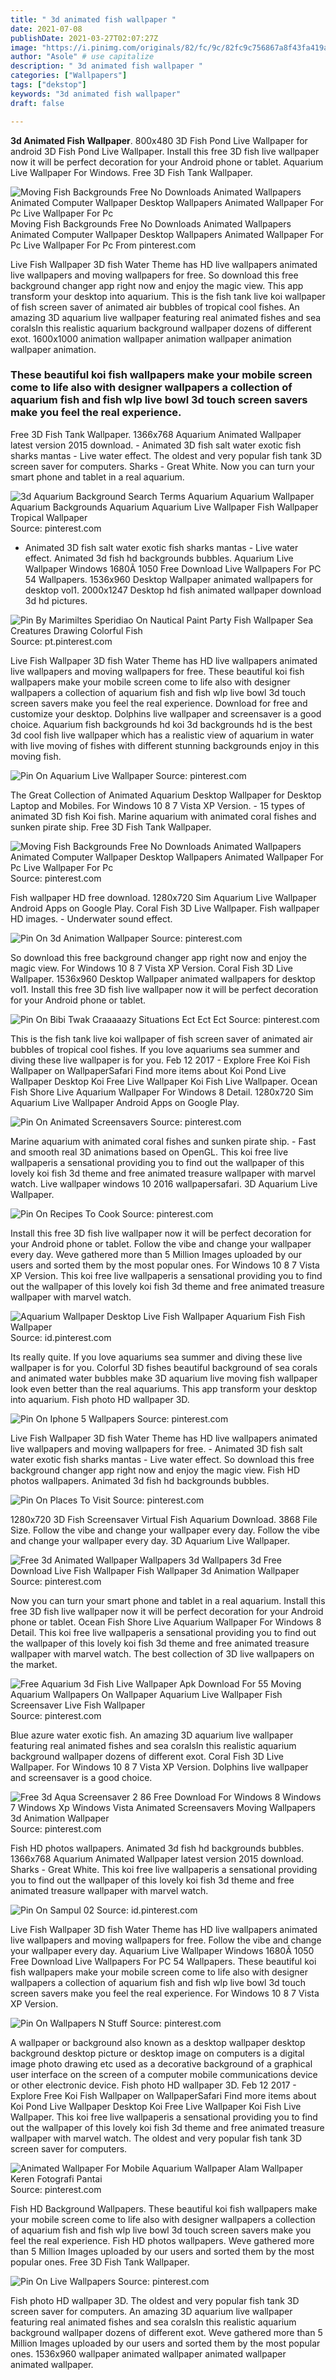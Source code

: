 ```yaml
---
title: " 3d animated fish wallpaper "
date: 2021-07-08
publishDate: 2021-03-27T02:07:27Z
image: "https://i.pinimg.com/originals/82/fc/9c/82fc9c756867a8f43fa419a803c2737f.jpg"
author: "Asole" # use capitalize
description: " 3d animated fish wallpaper "
categories: ["Wallpapers"]
tags: ["dekstop"]
keywords: "3d animated fish wallpaper"
draft: false

---
```



**3d Animated Fish Wallpaper**. 800x480 3D Fish Pond Live Wallpaper for android 3D Fish Pond Live Wallpaper. Install this free 3D fish live wallpaper now it will be perfect decoration for your Android phone or tablet. Aquarium Live Wallpaper For Windows. Free 3D Fish Tank Wallpaper.

![Moving Fish Backgrounds Free No Downloads Animated Wallpapers Animated Computer Wallpaper Desktop Wallpapers Animated Wallpaper For Pc Live Wallpaper For Pc](https://i.pinimg.com/originals/9f/6e/37/9f6e37c5bd5e7f48d2c3f4a7e791e3b8.jpg "Moving Fish Backgrounds Free No Downloads Animated Wallpapers Animated Computer Wallpaper Desktop Wallpapers Animated Wallpaper For Pc Live Wallpaper For Pc")
Moving Fish Backgrounds Free No Downloads Animated Wallpapers Animated Computer Wallpaper Desktop Wallpapers Animated Wallpaper For Pc Live Wallpaper For Pc From pinterest.com


Live Fish Wallpaper 3D fish Water Theme has HD live wallpapers animated live wallpapers and moving wallpapers for free. So download this free background changer app right now and enjoy the magic view. This app transform your desktop into aquarium. This is the fish tank live koi wallpaper of fish screen saver of animated air bubbles of tropical cool fishes. An amazing 3D aquarium live wallpaper featuring real animated fishes and sea coralsIn this realistic aquarium background wallpaper dozens of different exot. 1600x1000 animation wallpaper animation wallpaper animation wallpaper animation.

### These beautiful koi fish wallpapers make your mobile screen come to life also with designer wallpapers a collection of aquarium fish and fish wlp live bowl 3d touch screen savers make you feel the real experience.

Free 3D Fish Tank Wallpaper. 1366x768 Aquarium Animated Wallpaper latest version 2015 download. - Animated 3D fish salt water exotic fish sharks mantas - Live water effect. The oldest and very popular fish tank 3D screen saver for computers. Sharks - Great White. Now you can turn your smart phone and tablet in a real aquarium.


![3d Aquarium Background Search Terms Aquarium Aquarium Wallpaper Aquarium Backgrounds Aquarium Aquarium Live Wallpaper Fish Wallpaper Tropical Wallpaper](https://i.pinimg.com/originals/ee/c4/1a/eec41a75a183744ebd927fa66894d56c.jpg "3d Aquarium Background Search Terms Aquarium Aquarium Wallpaper Aquarium Backgrounds Aquarium Aquarium Live Wallpaper Fish Wallpaper Tropical Wallpaper")
Source: pinterest.com

- Animated 3D fish salt water exotic fish sharks mantas - Live water effect. Animated 3d fish hd backgrounds bubbles. Aquarium Live Wallpaper Windows 1680Ã 1050 Free Download Live Wallpapers For PC 54 Wallpapers. 1536x960 Desktop Wallpaper animated wallpapers for desktop vol1. 2000x1247 Desktop hd fish animated wallpaper download 3d hd pictures.

![Pin By Marimiltes Speridiao On Nautical Paint Party Fish Wallpaper Sea Creatures Drawing Colorful Fish](https://i.pinimg.com/originals/54/e2/9b/54e29be12c43d4555a68fc9622a8b65d.gif "Pin By Marimiltes Speridiao On Nautical Paint Party Fish Wallpaper Sea Creatures Drawing Colorful Fish")
Source: pt.pinterest.com

Live Fish Wallpaper 3D fish Water Theme has HD live wallpapers animated live wallpapers and moving wallpapers for free. These beautiful koi fish wallpapers make your mobile screen come to life also with designer wallpapers a collection of aquarium fish and fish wlp live bowl 3d touch screen savers make you feel the real experience. Download for free and customize your desktop. Dolphins live wallpaper and screensaver is a good choice. Aquarium fish backgrounds hd koi 3d backgrounds hd is the best 3d cool fish live wallpaper which has a realistic view of aquarium in water with live moving of fishes with different stunning backgrounds enjoy in this moving fish.

![Pin On Aquarium Live Wallpaper](https://i.pinimg.com/originals/ae/db/21/aedb21257e8dbc2f142be17923e3aff0.png "Pin On Aquarium Live Wallpaper")
Source: pinterest.com

The Great Collection of Animated Aquarium Desktop Wallpaper for Desktop Laptop and Mobiles. For Windows 10 8 7 Vista XP Version. - 15 types of animated 3D fish Koi fish. Marine aquarium with animated coral fishes and sunken pirate ship. Free 3D Fish Tank Wallpaper.

![Moving Fish Backgrounds Free No Downloads Animated Wallpapers Animated Computer Wallpaper Desktop Wallpapers Animated Wallpaper For Pc Live Wallpaper For Pc](https://i.pinimg.com/originals/9f/6e/37/9f6e37c5bd5e7f48d2c3f4a7e791e3b8.jpg "Moving Fish Backgrounds Free No Downloads Animated Wallpapers Animated Computer Wallpaper Desktop Wallpapers Animated Wallpaper For Pc Live Wallpaper For Pc")
Source: pinterest.com

Fish wallpaper HD free download. 1280x720 Sim Aquarium Live Wallpaper Android Apps on Google Play. Coral Fish 3D Live Wallpaper. Fish wallpaper HD images. - Underwater sound effect.

![Pin On 3d Animation Wallpaper](https://i.pinimg.com/736x/66/60/c3/6660c329962cdc5c53755e066da2a5dc.jpg "Pin On 3d Animation Wallpaper")
Source: pinterest.com

So download this free background changer app right now and enjoy the magic view. For Windows 10 8 7 Vista XP Version. Coral Fish 3D Live Wallpaper. 1536x960 Desktop Wallpaper animated wallpapers for desktop vol1. Install this free 3D fish live wallpaper now it will be perfect decoration for your Android phone or tablet.

![Pin On Bibi Twak Craaaaazy Situations Ect Ect Ect](https://i.pinimg.com/originals/3f/7d/51/3f7d512193cc7805c947598f50edfe4b.jpg "Pin On Bibi Twak Craaaaazy Situations Ect Ect Ect")
Source: pinterest.com

This is the fish tank live koi wallpaper of fish screen saver of animated air bubbles of tropical cool fishes. If you love aquariums sea summer and diving these live wallpaper is for you. Feb 12 2017 - Explore Free Koi Fish Wallpaper on WallpaperSafari Find more items about Koi Pond Live Wallpaper Desktop Koi Free Live Wallpaper Koi Fish Live Wallpaper. Ocean Fish Shore Live Aquarium Wallpaper For Windows 8 Detail. 1280x720 Sim Aquarium Live Wallpaper Android Apps on Google Play.

![Pin On Animated Screensavers](https://i.pinimg.com/originals/ed/ff/d9/edffd9983bb30a5a4849b95a90a0eae8.gif "Pin On Animated Screensavers")
Source: pinterest.com

Marine aquarium with animated coral fishes and sunken pirate ship. - Fast and smooth real 3D animations based on OpenGL. This koi free live wallpaperis a sensational providing you to find out the wallpaper of this lovely koi fish 3d theme and free animated treasure wallpaper with marvel watch. Live wallpaper windows 10 2016 wallpapersafari. 3D Aquarium Live Wallpaper.

![Pin On Recipes To Cook](https://i.pinimg.com/600x315/42/e9/ca/42e9cae8058d3c7b1bbe28c60b890906.jpg "Pin On Recipes To Cook")
Source: pinterest.com

Install this free 3D fish live wallpaper now it will be perfect decoration for your Android phone or tablet. Follow the vibe and change your wallpaper every day. Weve gathered more than 5 Million Images uploaded by our users and sorted them by the most popular ones. For Windows 10 8 7 Vista XP Version. This koi free live wallpaperis a sensational providing you to find out the wallpaper of this lovely koi fish 3d theme and free animated treasure wallpaper with marvel watch.

![Aquarium Wallpaper Desktop Live Fish Wallpaper Aquarium Fish Fish Wallpaper](https://i.pinimg.com/736x/58/9c/dd/589cdd99db325c2b29db3be0a0c68f85.jpg "Aquarium Wallpaper Desktop Live Fish Wallpaper Aquarium Fish Fish Wallpaper")
Source: id.pinterest.com

Its really quite. If you love aquariums sea summer and diving these live wallpaper is for you. Colorful 3D fishes beautiful background of sea corals and animated water bubbles make 3D aquarium live moving fish wallpaper look even better than the real aquariums. This app transform your desktop into aquarium. Fish photo HD wallpaper 3D.

![Pin On Iphone 5 Wallpapers](https://i.pinimg.com/originals/91/b1/aa/91b1aa6deeccc2a3c56ed518da69a3ed.jpg "Pin On Iphone 5 Wallpapers")
Source: pinterest.com

Live Fish Wallpaper 3D fish Water Theme has HD live wallpapers animated live wallpapers and moving wallpapers for free. - Animated 3D fish salt water exotic fish sharks mantas - Live water effect. So download this free background changer app right now and enjoy the magic view. Fish HD photos wallpapers. Animated 3d fish hd backgrounds bubbles.

![Pin On Places To Visit](https://i.pinimg.com/originals/95/48/f3/9548f3f5e601efab3375953a13a043ec.jpg "Pin On Places To Visit")
Source: pinterest.com

1280x720 3D Fish Screensaver Virtual Fish Aquarium Download. 3868 File Size. Follow the vibe and change your wallpaper every day. Follow the vibe and change your wallpaper every day. 3D Aquarium Live Wallpaper.

![Free 3d Animated Wallpaper Wallpapers 3d Wallpapers 3d Free Download Live Fish Wallpaper Fish Wallpaper 3d Animation Wallpaper](https://i.pinimg.com/originals/35/89/c9/3589c955bc920290eacae4d98d91d3e6.jpg "Free 3d Animated Wallpaper Wallpapers 3d Wallpapers 3d Free Download Live Fish Wallpaper Fish Wallpaper 3d Animation Wallpaper")
Source: pinterest.com

Now you can turn your smart phone and tablet in a real aquarium. Install this free 3D fish live wallpaper now it will be perfect decoration for your Android phone or tablet. Ocean Fish Shore Live Aquarium Wallpaper For Windows 8 Detail. This koi free live wallpaperis a sensational providing you to find out the wallpaper of this lovely koi fish 3d theme and free animated treasure wallpaper with marvel watch. The best collection of 3D live wallpapers on the market.

![Free Aquarium 3d Fish Live Wallpaper Apk Download For 55 Moving Aquarium Wallpapers On Wallpaper Aquarium Live Wallpaper Fish Screensaver Live Fish Wallpaper](https://i.pinimg.com/originals/58/4e/bb/584ebbd2c0ba807c33e9f56d2f6da506.jpg "Free Aquarium 3d Fish Live Wallpaper Apk Download For 55 Moving Aquarium Wallpapers On Wallpaper Aquarium Live Wallpaper Fish Screensaver Live Fish Wallpaper")
Source: pinterest.com

Blue azure water exotic fish. An amazing 3D aquarium live wallpaper featuring real animated fishes and sea coralsIn this realistic aquarium background wallpaper dozens of different exot. Coral Fish 3D Live Wallpaper. For Windows 10 8 7 Vista XP Version. Dolphins live wallpaper and screensaver is a good choice.

![Free 3d Aqua Screensaver 2 86 Free Download For Windows 8 Windows 7 Windows Xp Windows Vista Animated Screensavers Moving Wallpapers 3d Animation Wallpaper](https://i.pinimg.com/originals/72/7c/00/727c006466e380690aeaaea92e3dfe44.jpg "Free 3d Aqua Screensaver 2 86 Free Download For Windows 8 Windows 7 Windows Xp Windows Vista Animated Screensavers Moving Wallpapers 3d Animation Wallpaper")
Source: pinterest.com

Fish HD photos wallpapers. Animated 3d fish hd backgrounds bubbles. 1366x768 Aquarium Animated Wallpaper latest version 2015 download. Sharks - Great White. This koi free live wallpaperis a sensational providing you to find out the wallpaper of this lovely koi fish 3d theme and free animated treasure wallpaper with marvel watch.

![Pin On Sampul 02](https://i.pinimg.com/originals/dc/85/10/dc851093ee79e25d897b38a5ae744f54.jpg "Pin On Sampul 02")
Source: id.pinterest.com

Live Fish Wallpaper 3D fish Water Theme has HD live wallpapers animated live wallpapers and moving wallpapers for free. Follow the vibe and change your wallpaper every day. Aquarium Live Wallpaper Windows 1680Ã 1050 Free Download Live Wallpapers For PC 54 Wallpapers. These beautiful koi fish wallpapers make your mobile screen come to life also with designer wallpapers a collection of aquarium fish and fish wlp live bowl 3d touch screen savers make you feel the real experience. For Windows 10 8 7 Vista XP Version.

![Pin On Wallpapers N Stuff](https://i.pinimg.com/originals/4a/d7/9e/4ad79ec7ff7e0024fc1b775521245a52.jpg "Pin On Wallpapers N Stuff")
Source: pinterest.com

A wallpaper or background also known as a desktop wallpaper desktop background desktop picture or desktop image on computers is a digital image photo drawing etc used as a decorative background of a graphical user interface on the screen of a computer mobile communications device or other electronic device. Fish photo HD wallpaper 3D. Feb 12 2017 - Explore Free Koi Fish Wallpaper on WallpaperSafari Find more items about Koi Pond Live Wallpaper Desktop Koi Free Live Wallpaper Koi Fish Live Wallpaper. This koi free live wallpaperis a sensational providing you to find out the wallpaper of this lovely koi fish 3d theme and free animated treasure wallpaper with marvel watch. The oldest and very popular fish tank 3D screen saver for computers.

![Animated Wallpaper For Mobile Aquarium Wallpaper Alam Wallpaper Keren Fotografi Pantai](https://i.pinimg.com/originals/b1/e7/cf/b1e7cfa9619b95f3df7f995d4f91cf00.gif "Animated Wallpaper For Mobile Aquarium Wallpaper Alam Wallpaper Keren Fotografi Pantai")
Source: pinterest.com

Fish HD Background Wallpapers. These beautiful koi fish wallpapers make your mobile screen come to life also with designer wallpapers a collection of aquarium fish and fish wlp live bowl 3d touch screen savers make you feel the real experience. Fish HD photos wallpapers. Weve gathered more than 5 Million Images uploaded by our users and sorted them by the most popular ones. Free 3D Fish Tank Wallpaper.

![Pin On Live Wallpapers](https://i.pinimg.com/originals/82/fc/9c/82fc9c756867a8f43fa419a803c2737f.jpg "Pin On Live Wallpapers")
Source: pinterest.com

Fish photo HD wallpaper 3D. The oldest and very popular fish tank 3D screen saver for computers. An amazing 3D aquarium live wallpaper featuring real animated fishes and sea coralsIn this realistic aquarium background wallpaper dozens of different exot. Weve gathered more than 5 Million Images uploaded by our users and sorted them by the most popular ones. 1536x960 wallpaper animated wallpaper animated wallpaper animated wallpaper.

